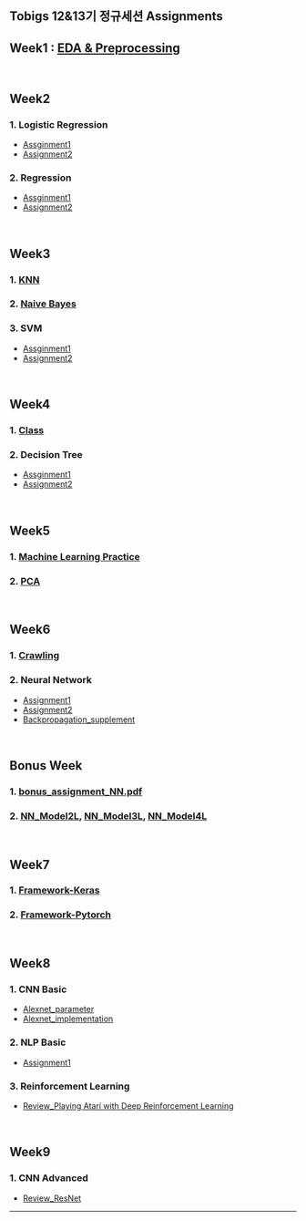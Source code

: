 ## Tobigs 12&13기 정규세션 Assignments


## Week1 : [EDA & Preprocessing](https://github.com/602-go/Tobigs_2020/blob/master/assignments/week1_EDA%26Preprocessing.ipynb)

<br>

## Week2
### 1. Logistic Regression
  - [Assginment1](https://github.com/602-go/Tobigs_2020/blob/master/assignments/week2_Logistic_Regression1.ipynb)
  - [Assignment2](https://github.com/602-go/Tobigs_2020/blob/master/assignments/week2_Logistic_Regression2.ipynb)
### 2. Regression
  - [Assginment1](https://github.com/602-go/Tobigs_2020/blob/master/assignments/week2_Regression1.ipynb)
  - [Assignment2](https://github.com/602-go/Tobigs_2020/blob/master/assignments/week2_Regression2.ipynb)

<br>

## Week3
### 1. [KNN](https://github.com/602-go/Tobigs_2020/blob/master/assignments/week3_Knn.ipynb)
### 2. [Naive Bayes](https://github.com/602-go/Tobigs_2020/blob/master/assignments/week3_Naive_Bayes.ipynb)
### 3. SVM
  - [Assginment1](https://github.com/602-go/Tobigs_2020/blob/master/assignments/week3_SVM1.ipynb)
  - [Assignment2](https://github.com/602-go/Tobigs_2020/blob/master/assignments/week3_SVM2.ipynb)

<br>

## Week4
### 1. [Class](https://github.com/602-go/Tobigs_2020/blob/master/assignments/week4_Class.ipynb)
### 2. Decision Tree
  - [Assginment1](https://github.com/602-go/Tobigs_2020/blob/master/assignments/week4_Decision_Tree1.ipynb)
  - [Assignment2](https://github.com/602-go/Tobigs_2020/blob/master/assignments/week4_Decision_Tree2.ipynb)

<br>


## Week5
### 1. [Machine Learning Practice](https://github.com/602-go/Tobigs_2020/blob/master/assignments/week5_Machine_Learning.ipynb)
### 2. [PCA](https://github.com/602-go/Tobigs_2020/blob/master/assignments/week5_PCA.ipynb)

<br>

## Week6
### 1. [Crawling](https://github.com/602-go/Tobigs_2020/blob/master/assignments/week6_Crawling.ipynb)
### 2. Neural Network
  - [Assignment1](https://github.com/602-go/Tobigs_2020/blob/master/assignments/week6_Neural_Network.ipynb)
  - [Assignment2](https://github.com/602-go/Tobigs_2020/blob/master/assignments/week6_Neural_Network.jpg)
  - [Backpropagation_supplement](https://github.com/602-go/Tobigs_2020/blob/master/assignments/week6_Neural_Network_supplement.pdf)

<br>

## Bonus Week
### 1. [bonus_assignment_NN.pdf](https://github.com/602-go/Tobigs_2020/blob/master/assignments/week6_bonus_assignment_NN.pdf)
### 2. [NN_Model2L](https://github.com/602-go/Tobigs_2020/blob/master/assignments/week6_bonus_assignment_NN_Model2L.py), [NN_Model3L](https://github.com/602-go/Tobigs_2020/blob/master/assignments/week6_bonus_assignment_NN_Model3L.py), [NN_Model4L](https://github.com/602-go/Tobigs_2020/blob/master/assignments/week6_bonus_assignment_NN_Model4L.py)

<br>

## Week7
### 1. [Framework-Keras](https://github.com/602-go/Tobigs_2020/blob/master/assignments/week7_Framework_Keras.ipynb)
### 2. [Framework-Pytorch](https://github.com/602-go/Tobigs_2020/blob/master/assignments/week7_Framework_Pytorch.ipynb)

<br>

## Week8
### 1. CNN Basic
  - [Alexnet_parameter](https://github.com/602-go/Tobigs_2020/blob/master/assignments/week8_CNN_AlexNet_parameters.ipynb)
  - [Alexnet_implementation](https://github.com/602-go/Tobigs_2020/blob/master/assignments/week8_CNN_AlexNet.ipynb)
### 2. NLP Basic
  - [Assignment1](https://github.com/602-go/Tobigs_2020/blob/master/assignments/week8_NLP_basic.ipynb)
### 3. Reinforcement Learning
  - [Review_Playing Atari with Deep Reinforcement Learning](https://github.com/602-go/Tobigs_2020/blob/master/assignments/week8_Playing%20Atari%20with%20Deep%20Reinforcement%20Learning.pdf)

<br>

## Week9
### 1. CNN Advanced
  - [Review_ResNet](https://github.com/602-go/Tobigs_2020/blob/master/assignments/week9_CNN_Resnet.pdf)



---


